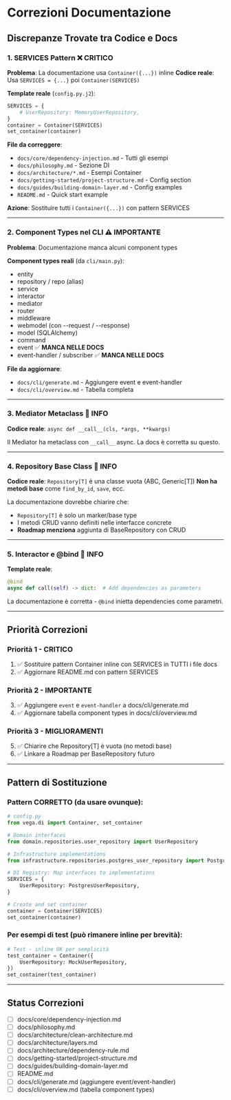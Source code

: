 # Correzioni Documentazione

## Discrepanze Trovate tra Codice e Docs

### 1. SERVICES Pattern ❌ CRITICO
**Problema**: La documentazione usa `Container({...})` inline
**Codice reale**: Usa `SERVICES = {...}` poi `Container(SERVICES)`

**Template reale** (`config.py.j2`):
```python
SERVICES = {
    # UserRepository: MemoryUserRepository,
}
container = Container(SERVICES)
set_container(container)
```

**File da correggere**:
- `docs/core/dependency-injection.md` - Tutti gli esempi
- `docs/philosophy.md` - Sezione DI
- `docs/architecture/*.md` - Esempi Container
- `docs/getting-started/project-structure.md` - Config section
- `docs/guides/building-domain-layer.md` - Config examples
- `README.md` - Quick start example

**Azione**: Sostituire tutti i `Container({...})` con pattern SERVICES

---

### 2. Component Types nel CLI ⚠️  IMPORTANTE
**Problema**: Documentazione manca alcuni component types

**Component types reali** (da `cli/main.py`):
- entity
- repository / repo (alias)
- service
- interactor
- mediator
- router
- middleware
- webmodel (con --request / --response)
- model (SQLAlchemy)
- command
- event ✅ **MANCA NELLE DOCS**
- event-handler / subscriber ✅ **MANCA NELLE DOCS**

**File da aggiornare**:
- `docs/cli/generate.md` - Aggiungere event e event-handler
- `docs/cli/overview.md` - Tabella completa

---

### 3. Mediator Metaclass 📝 INFO
**Codice reale**: `async def __call__(cls, *args, **kwargs)`

Il Mediator ha metaclass con `__call__` async. La docs è corretta su questo.

---

### 4. Repository Base Class 📝 INFO
**Codice reale**: `Repository[T]` è una classe vuota (ABC, Generic[T])
**Non ha metodi base** come `find_by_id`, `save`, ecc.

La documentazione dovrebbe chiarire che:
- `Repository[T]` è solo un marker/base type
- I metodi CRUD vanno definiti nelle interfacce concrete
- **Roadmap menziona** aggiunta di BaseRepository con CRUD

---

### 5. Interactor e @bind 📝 INFO
**Template reale**:
```python
@bind
async def call(self) -> dict:  # Add dependencies as parameters
```

La documentazione è corretta - `@bind` inietta dependencies come parametri.

---

## Priorità Correzioni

### Priorità 1 - CRITICO
1. ✅ Sostituire pattern Container inline con SERVICES in TUTTI i file docs
2. ✅ Aggiornare README.md con pattern SERVICES

### Priorità 2 - IMPORTANTE
3. ✅ Aggiungere `event` e `event-handler` a docs/cli/generate.md
4. ✅ Aggiornare tabella component types in docs/cli/overview.md

### Priorità 3 - MIGLIORAMENTI
5. ✅ Chiarire che Repository[T] è vuota (no metodi base)
6. ✅ Linkare a Roadmap per BaseRepository futuro

---

## Pattern di Sostituzione

### Pattern CORRETTO (da usare ovunque):

```python
# config.py
from vega.di import Container, set_container

# Domain interfaces
from domain.repositories.user_repository import UserRepository

# Infrastructure implementations
from infrastructure.repositories.postgres_user_repository import PostgresUserRepository

# DI Registry: Map interfaces to implementations
SERVICES = {
    UserRepository: PostgresUserRepository,
}

# Create and set container
container = Container(SERVICES)
set_container(container)
```

### Per esempi di test (può rimanere inline per brevità):
```python
# Test - inline OK per semplicità
test_container = Container({
    UserRepository: MockUserRepository,
})
set_container(test_container)
```

---

## Status Correzioni

- [ ] docs/core/dependency-injection.md
- [ ] docs/philosophy.md
- [ ] docs/architecture/clean-architecture.md
- [ ] docs/architecture/layers.md
- [ ] docs/architecture/dependency-rule.md
- [ ] docs/getting-started/project-structure.md
- [ ] docs/guides/building-domain-layer.md
- [ ] README.md
- [ ] docs/cli/generate.md (aggiungere event/event-handler)
- [ ] docs/cli/overview.md (tabella component types)
